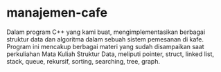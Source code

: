 # manajemen-cafe
Dalam program C++ yang kami buat, mengimplementasikan berbagai struktur data dan algoritma dalam sebuah sistem pemesanan di kafe. Program ini mencakup berbagai materi yang sudah disampaikan saat perkuliahan Mata Kuliah Struktur Data, meliputi pointer, struct, linked list, stack, queue, rekursif, sorting, searching, tree, graph.
